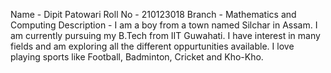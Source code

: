 Name - Dipit Patowari
Roll No - 210123018
Branch - Mathematics and Computing
Description - I am a boy from a town named Silchar in Assam.  I am currently pursuing my B.Tech from IIT Guwahati. I have interest in many fields and am exploring all the different oppurtunities available. I love playing sports like Football, Badminton, Cricket and Kho-Kho.